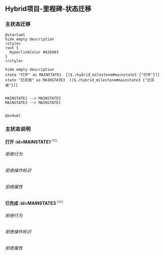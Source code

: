 ## Hybrid项目-里程碑-状态迁移 <!-- {docsify-ignore-all} -->

   

### 主状态迁移

```plantuml
@startuml
hide empty description
<style>
root {
  HyperlinkColor #42b983
}
</style>

hide empty description
state "打开" as MAINSTATE1  [[$./hybrid_milestone#mainstate1 {"打开"}]]
state "已完成" as MAINSTATE3  [[$./hybrid_milestone#mainstate3 {"已完成"}]]


MAINSTATE1 --> MAINSTATE3
MAINSTATE3 --> MAINSTATE1


@enduml
```

### 主状态说明

#### 打开 :id=MAINSTATE1<sup class="footnote-symbol"> <font color=gray size=1>[10]</font></sup>

###### 拒绝行为


###### 拒绝操作标识

###### 拒绝属性


#### 已完成 :id=MAINSTATE3<sup class="footnote-symbol"> <font color=gray size=1>[40]</font></sup>

###### 拒绝行为


###### 拒绝操作标识

###### 拒绝属性

